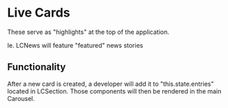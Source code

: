 # Live Cards

These serve as "highlights" at the top of the application.

Ie. LCNews will feature "featured" news stories

## Functionality

After a new card is created, a developer will add it to "this.state.entries" located in LCSection. Those components will then be rendered in the main Carousel.